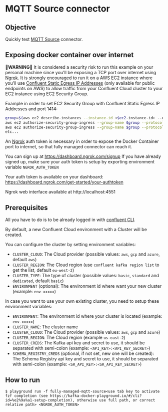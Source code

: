 # MQTT Source connector



## Objective

Quickly test [MQTT Source](https://docs.confluent.io/cloud/current/connectors/cc-mqtt-source.html#mqtt-source-connector-for-ccloud) connector.

## Exposing docker container over internet

**🚨WARNING🚨** It is considered a security risk to run this example on your personal machine since you'll be exposing a TCP port over internet using [Ngrok](https://ngrok.com). It is strongly encouraged to run it on a AWS EC2 instance where you'll use [Confluent Static Egress IP Addresses](https://docs.confluent.io/cloud/current/networking/static-egress-ip-addresses.html#use-static-egress-ip-addresses-with-ccloud) (only available for public endpoints on AWS) to allow traffic from your Confluent Cloud cluster to your EC2 instance using EC2 Security Group.

Example in order to set EC2 Security Group with Confluent Static Egress IP Addresses and port 1414:

```bash
group=$(aws ec2 describe-instances --instance-id <$ec2-instance-id> --output=json | jq '.Reservations[] | .Instances[] | {SecurityGroups: .SecurityGroups}' | jq -r '.SecurityGroups[] | .GroupName')
aws ec2 authorize-security-group-ingress --group-name $group --protocol tcp --port 1414 --cidr 13.36.88.88/32
aws ec2 authorize-security-group-ingress --group-name $group --protocol tcp --port 1414 --cidr 13.36.88.89/32
etc...
```

An [Ngrok](https://ngrok.com) auth token is necessary in order to expose the Docker Container port to internet, so that fully managed connector can reach it.

You can sign up at https://dashboard.ngrok.com/signup
If you have already signed up, make sure your auth token is setup by exporting environment variable `NGROK_AUTH_TOKEN`

Your auth token is available on your dashboard: https://dashboard.ngrok.com/get-started/your-authtoken

Ngrok web interface available at http://localhost:4551

## Prerequisites

All you have to do is to be already logged in with [confluent CLI](https://docs.confluent.io/confluent-cli/current/overview.html#confluent-cli-overview).

By default, a new Confluent Cloud environment with a Cluster will be created.

You can configure the cluster by setting environment variables:

* `CLUSTER_CLOUD`: The Cloud provider (possible values: `aws`, `gcp` and `azure`, default `aws`)
* `CLUSTER_REGION`: The Cloud region (use `confluent kafka region list` to get the list, default `eu-west-2`)
* `CLUSTER_TYPE`: The type of cluster (possible values: `basic`, `standard` and `dedicated`, default `basic`)
* `ENVIRONMENT` (optional): The environment id where want your new cluster (example: `env-xxxxx`) 

In case you want to use your own existing cluster, you need to setup these environment variables:

* `ENVIRONMENT`: The environment id where your cluster is located (example: `env-xxxxx`) 
* `CLUSTER_NAME`: The cluster name
* `CLUSTER_CLOUD`: The Cloud provider (possible values: `aws`, `gcp` and `azure`)
* `CLUSTER_REGION`: The Cloud region (example `us-east-2`)
* `CLUSTER_CREDS`: The Kafka api key and secret to use, it should be separated with semi-colon (example: `<API_KEY>:<API_KEY_SECRET>`)
* `SCHEMA_REGISTRY_CREDS` (optional, if not set, new one will be created): The Schema Registry api key and secret to use, it should be separated with semi-colon (example: `<SR_API_KEY>:<SR_API_KEY_SECRET>`)


## How to run

```
$ playground run -f fully-managed-mqtt-source<use tab key to activate fzf completion (see https://kafka-docker-playground.io/#/cli?id=%e2%9a%a1-setup-completion), otherwise use full path, or correct relative path> <NGROK_AUTH_TOKEN>
```